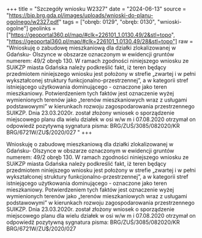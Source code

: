 +++
title = "Szczegóły wniosku W2327"
date = "2024-06-13"
source = "https://bip.brg.gda.pl/images/uploads/wnioski-do-planu-ogolnego/w2327.pdf"
tags = ["obręb: 0129", "obręb: 0130", "wnioski-ogolne"]
geolinks = ["https://geoportal360.pl/map/#clk=226101_1.0130.49/2&stl=topo", "https://geoportal360.pl/map/#clk=226101_1.0130.49/28&stl=topo"]
raw = "Wnioskuję o zabudowę mieszkaniową dla działki zlokalizowanej w Gdańsku- Olszynce w obszarze oznaczonym w ewidencji gruntów numerem: 49/2 obręb 130. W ramach zgodności niniejszego wniosku ze SUiKZP miasta Gdańska należy podkreślić fakt, iż teren będący przedmiotem niniejszego wniosku jest położony w strefie „zwartej i w pełni wykształconej struktury funkcjonalno-przestrzennej”, a w kategorii stref istniejącego użytkowania dominującego - oznaczone jako teren mieszkaniowy. Potwierdzeniem tych faktów jest oznaczenie wyżej wymienionych terenów jako „terenów mieszkaniowych wraz z usługami podstawowymi” w kierunkach rozwoju zagospodarowania przestrzennego SUIKZP. Dnia 23.03.2020r. został złożony wniosek o sporządzenie miejscowego planu dla wielu działek w osi w/w m i 07.08.2020 otrzymał on odpowiedź pozytywną sygnatura pisma: BRG/ZUŚ/3085/082020/KR BRG/6721W/ZU$/2020/027 "
+++

Wnioskuję o zabudowę mieszkaniową dla działki zlokalizowanej w Gdańsku- Olszynce
w obszarze oznaczonym w ewidencji gruntów numerem: 49/2 obręb 130. W ramach zgodności
niniejszego wniosku ze SUiKZP miasta Gdańska należy podkreślić fakt, iż teren będący
przedmiotem niniejszego wniosku jest położony w strefie „zwartej i w pełni wykształconej
struktury funkcjonalno-przestrzennej”, a w kategorii stref istniejącego użytkowania
dominującego - oznaczone jako teren mieszkaniowy. Potwierdzeniem tych faktów jest
oznaczenie wyżej wymienionych terenów jako „terenów mieszkaniowych wraz z usługami
podstawowymi” w kierunkach rozwoju zagospodarowania przestrzennego SUIKZP. Dnia
23.03.2020r. został złożony wniosek o sporządzenie miejscowego planu dla wielu działek w osi
w/w m i 07.08.2020 otrzymał on odpowiedź pozytywną sygnatura pisma:
BRG/ZUŚ/3085/082020/KR BRG/6721W/ZU$/2020/027



